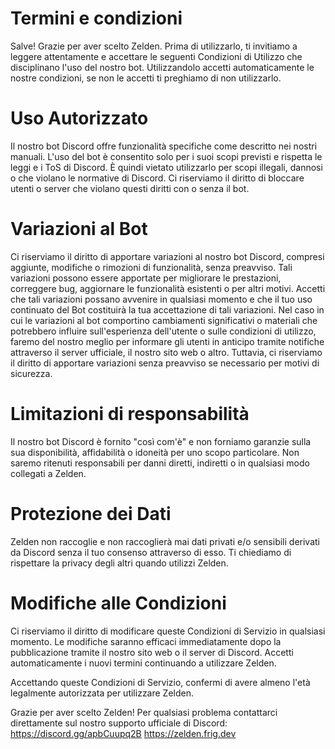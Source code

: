 # Termini e condizioni

Salve! Grazie per aver scelto Zelden. Prima di utilizzarlo, ti invitiamo a leggere attentamente e accettare le seguenti Condizioni di Utilizzo che disciplinano l'uso del nostro bot. Utilizzandolo accetti automaticamente le nostre condizioni, se non le accetti ti preghiamo di non utilizzarlo.

# **Uso Autorizzato**
Il nostro bot Discord offre funzionalità specifiche come descritto nei nostri manuali. L'uso del bot è consentito solo per i suoi scopi previsti e rispetta le leggi e i ToS di Discord. È quindi vietato utilizzarlo per scopi illegali, dannosi o che violano le normative di Discord. Ci riserviamo il diritto di bloccare utenti o server che violano questi diritti con o senza il bot.

# **Variazioni al Bot**
Ci riserviamo il diritto di apportare variazioni al nostro bot Discord, compresi aggiunte, modifiche o rimozioni di funzionalità, senza preavviso. Tali variazioni possono essere apportate per migliorare le prestazioni, correggere bug, aggiornare le funzionalità esistenti o per altri motivi. Accetti che tali variazioni possano avvenire in qualsiasi momento e che il tuo uso continuato del Bot costituirà la tua accettazione di tali variazioni. Nel caso in cui le variazioni al bot comportino cambiamenti significativi o materiali che potrebbero influire sull'esperienza dell'utente o sulle condizioni di utilizzo, faremo del nostro meglio per informare gli utenti in anticipo tramite notifiche attraverso il server ufficiale, il nostro sito web o altro. Tuttavia, ci riserviamo il diritto di apportare variazioni senza preavviso se necessario per motivi di sicurezza.

# **Limitazioni di responsabilità**
Il nostro bot Discord è fornito "così com'è" e non forniamo garanzie sulla sua disponibilità, affidabilità o idoneità per uno scopo particolare. Non saremo ritenuti responsabili per danni diretti, indiretti o in qualsiasi modo collegati a Zelden.

# **Protezione dei Dati**
Zelden non raccoglie e non raccoglierà mai dati privati e/o sensibili derivati da Discord senza il tuo consenso attraverso di esso. Ti chiediamo di rispettare la privacy degli altri quando utilizzi Zelden.

# **Modifiche alle Condizioni**
Ci riserviamo il diritto di modificare queste Condizioni di Servizio in qualsiasi momento. Le modifiche saranno efficaci immediatamente dopo la pubblicazione tramite il nostro sito web o il server di Discord. Accetti automaticamente i nuovi termini continuando a utilizzare Zelden.

Accettando queste Condizioni di Servizio, confermi di avere almeno l'età legalmente autorizzata per utilizzare Zelden.

Grazie per aver scelto Zelden!
Per qualsiasi problema contattarci direttamente sul nostro supporto ufficiale di Discord: https://discord.gg/apbCuupq2B
https://zelden.frig.dev
